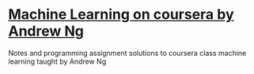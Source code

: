 # [Machine Learning on coursera by Andrew Ng](https://www.coursera.org/learn/machine-learning)

Notes and programming assignment solutions to coursera class machine learning taught by Andrew Ng



